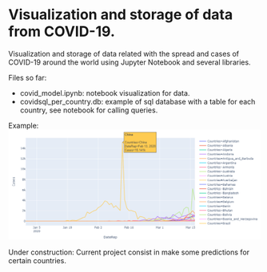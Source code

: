 # Visualization and storage of data from COVID-19.

Visualization and storage of data related with the spread and cases of COVID-19 around the world using Jupyter Notebook and several libraries.

Files so far:
* covid_model.ipynb: notebook visualization for data.
* covidsql_per_country.db: example of sql database with a table for each country, see notebook for calling queries.


Example:
![Example](/example.png)



Under construction:
Current project consist in make some predictions for certain countries.

